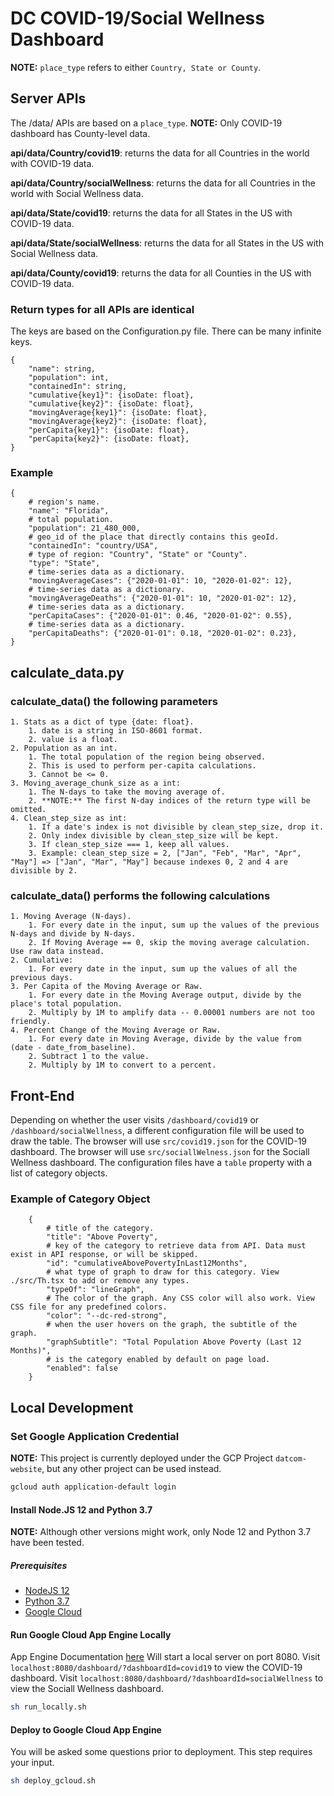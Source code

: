 # DC COVID-19/Social Wellness Dashboard

**NOTE:** ```place_type``` refers to either ```Country, State or County```.

## Server APIs

The /data/ APIs are based on a ```place_type```.
**NOTE:** Only COVID-19 dashboard has County-level data.

**api/data/Country/covid19**: returns the data for all Countries in the world with COVID-19 data.

**api/data/Country/socialWellness**: returns the data for all Countries in the world with Social Wellness data.

**api/data/State/covid19**: returns the data for all States in the US with COVID-19 data.

**api/data/State/socialWellness**: returns the data for all States in the US with Social Wellness data.

**api/data/County/covid19**: returns the data for all Counties in the US with COVID-19 data.

### Return types for all APIs are identical

The keys are based on the Configuration.py file.
There can be many infinite keys.

    {
        "name": string,
        "population": int,
        "containedIn": string,
        "cumulative{key1}": {isoDate: float},
        "cumulative{key2}": {isoDate: float},
        "movingAverage{key1}": {isoDate: float},
        "movingAverage{key2}": {isoDate: float},
        "perCapita{key1}": {isoDate: float},
        "perCapita{key2}": {isoDate: float},
    }

### Example

    {
        # region's name.
        "name": "Florida",
        # total population.
        "population": 21_480_000,
        # geo_id of the place that directly contains this geoId.
        "containedIn": "country/USA",
        # type of region: "Country", "State" or "County".
        "type": "State",
        # time-series data as a dictionary.
        "movingAverageCases": {"2020-01-01": 10, "2020-01-02": 12},
        # time-series data as a dictionary.
        "movingAverageDeaths": {"2020-01-01": 10, "2020-01-02": 12},
        # time-series data as a dictionary.
        "perCapitaCases": {"2020-01-01": 0.46, "2020-01-02": 0.55},
        # time-series data as a dictionary.
        "perCapitaDeaths": {"2020-01-01": 0.18, "2020-01-02": 0.23},
    }

## calculate_data.py

### calculate_data() the following parameters

    1. Stats as a dict of type {date: float}.
        1. date is a string in ISO-8601 format.
        2. value is a float.
    2. Population as an int.
        1. The total population of the region being observed.
        2. This is used to perform per-capita calculations.
        3. Cannot be <= 0.
    3. Moving_average_chunk_size as a int:
        1. The N-days to take the moving average of.
        2. **NOTE:** The first N-day indices of the return type will be omitted.
    4. Clean_step_size as int:
        1. If a date's index is not divisible by clean_step_size, drop it.
        2. Only index divisible by clean_step_size will be kept.
        3. If clean_step_size === 1, keep all values.
        3. Example: clean_step_size = 2, ["Jan", "Feb", "Mar", "Apr", "May"] => ["Jan", "Mar", "May"] because indexes 0, 2 and 4 are divisible by 2.

### calculate_data() performs the following calculations

    1. Moving Average (N-days).
        1. For every date in the input, sum up the values of the previous N-days and divide by N-days.
        2. If Moving Average == 0, skip the moving average calculation. Use raw data instead.
    2. Cumulative:
        1. For every date in the input, sum up the values of all the previous days.
    3. Per Capita of the Moving Average or Raw.
        1. For every date in the Moving Average output, divide by the place's total population.
        2. Multiply by 1M to amplify data -- 0.00001 numbers are not too friendly.
    4. Percent Change of the Moving Average or Raw.
        1. For every date in Moving Average, divide by the value from (date - date_from_baseline).
        2. Subtract 1 to the value.
        2. Multiply by 1M to convert to a percent.

## Front-End

Depending on whether the user visits `/dashboard/covid19` or `/dashboard/socialWellness`, a different configuration file will be used to draw the table.
The browser will use `src/covid19.json` for the COVID-19 dashboard.
The browser will use `src/sociallWelness.json` for the Sociall Wellness dashboard.
The configuration files have a `table` property with a list of category objects.

### Example of Category Object

```
    {
        # title of the category.
        "title": "Above Poverty",
        # key of the category to retrieve data from API. Data must exist in API response, or will be skipped.
        "id": "cumulativeAbovePovertyInLast12Months",
        # what type of graph to draw for this category. View ./src/Th.tsx to add or remove any types.
        "typeOf": "lineGraph",
        # The color of the graph. Any CSS color will also work. View CSS file for any predefined colors.
        "color": "--dc-red-strong",
        # when the user hovers on the graph, the subtitle of the graph.
        "graphSubtitle": "Total Population Above Poverty (Last 12 Months)",
        # is the category enabled by default on page load.
        "enabled": false
    }
```

## Local Development

### Set Google Application Credential

**NOTE:** This project is currently deployed under the GCP Project `datcom-website`, but any other project can be used instead.

```bash
gcloud auth application-default login
```

#### Install Node.JS 12 and Python 3.7

**NOTE:** Although other versions might work, only Node 12 and Python 3.7 have been tested.

##### Prerequisites

- [NodeJS 12](https://nodejs.org/en/download/)
- [Python 3.7](https://www.python.org/downloads/)
- [Google Cloud](https://cloud.google.com/sdk/docs/install)

#### Run Google Cloud App Engine Locally

App Engine Documentation [here](https://cloud.google.com/appengine/docs/standard/python3/testing-and-deploying-your-app)
Will start a local server on port 8080.
Visit `localhost:8080/dashboard/?dashboardId=covid19` to view the COVID-19 dashboard.
Visit `localhost:8080/dashboard/?dashboardId=socialWellness` to view the Sociall Wellness dashboard.

```bash
sh run_locally.sh
```

#### Deploy to Google Cloud App Engine

You will be asked some questions prior to deployment. This step requires your input.

```bash
sh deploy_gcloud.sh
```
